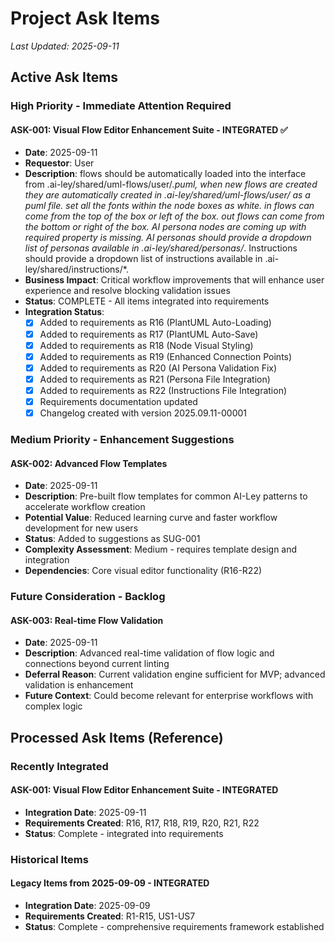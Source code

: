# Project Ask Items

_Last Updated: 2025-09-11_

## Active Ask Items

### High Priority - Immediate Attention Required

#### ASK-001: Visual Flow Editor Enhancement Suite - INTEGRATED ✅

- **Date**: 2025-09-11
- **Requestor**: User
- **Description**: flows should be automatically loaded into the interface from .ai-ley/shared/uml-flows/user/*.puml, when new flows are created they are automatically created in .ai-ley/shared/uml-flows/user/ as a puml file. set all the fonts within the node boxes as white. in flows can come from the top of the box or left of the box. out flows can come from the bottom or right of the box. AI persona nodes are coming up with required property is missing. AI personas should provide a dropdown list of personas available in .ai-ley/shared/personas/*. Instructions should provide a dropdown list of instructions available in .ai-ley/shared/instructions/*.
- **Business Impact**: Critical workflow improvements that will enhance user experience and resolve blocking validation issues
- **Status**: COMPLETE - All items integrated into requirements
- **Integration Status**:
  - [x] Added to requirements as R16 (PlantUML Auto-Loading)
  - [x] Added to requirements as R17 (PlantUML Auto-Save)
  - [x] Added to requirements as R18 (Node Visual Styling)
  - [x] Added to requirements as R19 (Enhanced Connection Points)
  - [x] Added to requirements as R20 (AI Persona Validation Fix)
  - [x] Added to requirements as R21 (Persona File Integration)
  - [x] Added to requirements as R22 (Instructions File Integration)
  - [x] Requirements documentation updated
  - [x] Changelog created with version 2025.09.11-00001

### Medium Priority - Enhancement Suggestions

#### ASK-002: Advanced Flow Templates

- **Date**: 2025-09-11
- **Description**: Pre-built flow templates for common AI-Ley patterns to accelerate workflow creation
- **Potential Value**: Reduced learning curve and faster workflow development for new users
- **Status**: Added to suggestions as SUG-001
- **Complexity Assessment**: Medium - requires template design and integration
- **Dependencies**: Core visual editor functionality (R16-R22)

### Future Consideration - Backlog

#### ASK-003: Real-time Flow Validation

- **Date**: 2025-09-11
- **Description**: Advanced real-time validation of flow logic and connections beyond current linting
- **Deferral Reason**: Current validation engine sufficient for MVP; advanced validation is enhancement
- **Future Context**: Could become relevant for enterprise workflows with complex logic

## Processed Ask Items (Reference)

### Recently Integrated

#### ASK-001: Visual Flow Editor Enhancement Suite - INTEGRATED

- **Integration Date**: 2025-09-11
- **Requirements Created**: R16, R17, R18, R19, R20, R21, R22
- **Status**: Complete - integrated into requirements

### Historical Items

#### Legacy Items from 2025-09-09 - INTEGRATED

- **Integration Date**: 2025-09-09
- **Requirements Created**: R1-R15, US1-US7
- **Status**: Complete - comprehensive requirements framework established